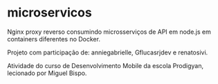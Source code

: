 # microservicos

Nginx proxy reverso consumindo microsserviços de API em node.js em containers diferentes no Docker.

Projeto com participação de: anniegabrielle, Gflucasrjdev e renatosivi.

Atividade do curso de Desenvolvimento Mobile da escola Prodigyan, lecionado por Miguel Bispo.
